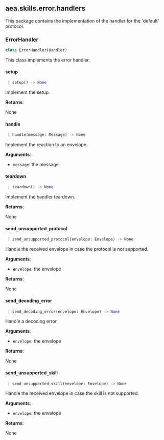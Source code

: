 <a name=".aea.skills.error.handlers"></a>
## aea.skills.error.handlers

This package contains the implementation of the handler for the 'default' protocol.

<a name=".aea.skills.error.handlers.ErrorHandler"></a>
### ErrorHandler

```python
class ErrorHandler(Handler)
```

This class implements the error handler.

<a name=".aea.skills.error.handlers.ErrorHandler.setup"></a>
#### setup

```python
 | setup() -> None
```

Implement the setup.

**Returns**:

None

<a name=".aea.skills.error.handlers.ErrorHandler.handle"></a>
#### handle

```python
 | handle(message: Message) -> None
```

Implement the reaction to an envelope.

**Arguments**:

- `message`: the message

<a name=".aea.skills.error.handlers.ErrorHandler.teardown"></a>
#### teardown

```python
 | teardown() -> None
```

Implement the handler teardown.

**Returns**:

None

<a name=".aea.skills.error.handlers.ErrorHandler.send_unsupported_protocol"></a>
#### send`_`unsupported`_`protocol

```python
 | send_unsupported_protocol(envelope: Envelope) -> None
```

Handle the received envelope in case the protocol is not supported.

**Arguments**:

- `envelope`: the envelope

**Returns**:

None

<a name=".aea.skills.error.handlers.ErrorHandler.send_decoding_error"></a>
#### send`_`decoding`_`error

```python
 | send_decoding_error(envelope: Envelope) -> None
```

Handle a decoding error.

**Arguments**:

- `envelope`: the envelope

**Returns**:

None

<a name=".aea.skills.error.handlers.ErrorHandler.send_unsupported_skill"></a>
#### send`_`unsupported`_`skill

```python
 | send_unsupported_skill(envelope: Envelope) -> None
```

Handle the received envelope in case the skill is not supported.

**Arguments**:

- `envelope`: the envelope

**Returns**:

None

